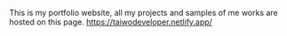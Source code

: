 This is my portfolio website, all my projects and samples of me works are hosted on this page. 
https://taiwodeveloper.netlify.app/